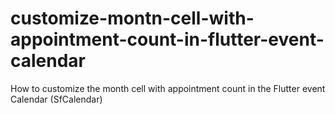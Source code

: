# customize-montn-cell-with-appointment-count-in-flutter-event-calendar
How to customize the month cell with appointment count in the Flutter event Calendar (SfCalendar)
